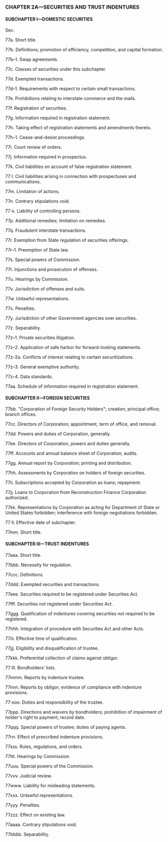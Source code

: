 ### **CHAPTER 2A—SECURITIES AND TRUST INDENTURES** ###

#### SUBCHAPTER I—DOMESTIC SECURITIES ####

Sec.

77a. Short title.

77b. Definitions; promotion of efficiency, competition, and capital formation.

77b–1. Swap agreements.

77c. Classes of securities under this subchapter.

77d. Exempted transactions.

77d–1. Requirements with respect to certain small transactions.

77e. Prohibitions relating to interstate commerce and the mails.

77f. Registration of securities.

77g. Information required in registration statement.

77h. Taking effect of registration statements and amendments thereto.

77h–1. Cease-and-desist proceedings.

77i. Court review of orders.

77j. Information required in prospectus.

77k. Civil liabilities on account of false registration statement.

77 l. Civil liabilities arising in connection with prospectuses and communications.

77m. Limitation of actions.

77n. Contrary stipulations void.

77 o. Liability of controlling persons.

77p. Additional remedies; limitation on remedies.

77q. Fraudulent interstate transactions.

77r. Exemption from State regulation of securities offerings.

77r–1. Preemption of State law.

77s. Special powers of Commission.

77t. Injunctions and prosecution of offenses.

77u. Hearings by Commission.

77v. Jurisdiction of offenses and suits.

77w. Unlawful representations.

77x. Penalties.

77y. Jurisdiction of other Government agencies over securities.

77z. Separability.

77z–1. Private securities litigation.

77z–2. Application of safe harbor for forward-looking statements.

77z–2a. Conflicts of interest relating to certain securitizations.

77z–3. General exemptive authority.

77z–4. Data standards.

77aa. Schedule of information required in registration statement.

#### SUBCHAPTER II—FOREIGN SECURITIES ####

77bb. "Corporation of Foreign Security Holders"; creation; principal office; branch offices.

77cc. Directors of Corporation; appointment, term of office, and removal.

77dd. Powers and duties of Corporation, generally.

77ee. Directors of Corporation, powers and duties generally.

77ff. Accounts and annual balance sheet of Corporation; audits.

77gg. Annual report by Corporation; printing and distribution.

77hh. Assessments by Corporation on holders of foreign securities.

77ii. Subscriptions accepted by Corporation as loans; repayment.

77jj. Loans to Corporation from Reconstruction Finance Corporation authorized.

77kk. Representations by Corporation as acting for Department of State or United States forbidden; interference with foreign negotiations forbidden.

77 ll. Effective date of subchapter.

77mm. Short title.

#### SUBCHAPTER III—TRUST INDENTURES ####

77aaa. Short title.

77bbb. Necessity for regulation.

77ccc. Definitions.

77ddd. Exempted securities and transactions.

77eee. Securities required to be registered under Securities Act.

77fff. Securities not registered under Securities Act.

77ggg. Qualification of indentures covering securities not required to be registered.

77hhh. Integration of procedure with Securities Act and other Acts.

77iii. Effective time of qualification.

77jjj. Eligibility and disqualification of trustee.

77kkk. Preferential collection of claims against obligor.

77 lll. Bondholders' lists.

77mmm. Reports by indenture trustee.

77nnn. Reports by obligor; evidence of compliance with indenture provisions.

77 ooo. Duties and responsibility of the trustee.

77ppp. Directions and waivers by bondholders; prohibition of impairment of holder's right to payment; record date.

77qqq. Special powers of trustee; duties of paying agents.

77rrr. Effect of prescribed indenture provisions.

77sss. Rules, regulations, and orders.

77ttt. Hearings by Commission.

77uuu. Special powers of the Commission.

77vvv. Judicial review.

77www. Liability for misleading statements.

77xxx. Unlawful representations.

77yyy. Penalties.

77zzz. Effect on existing law.

77aaaa. Contrary stipulations void.

77bbbb. Separability.
